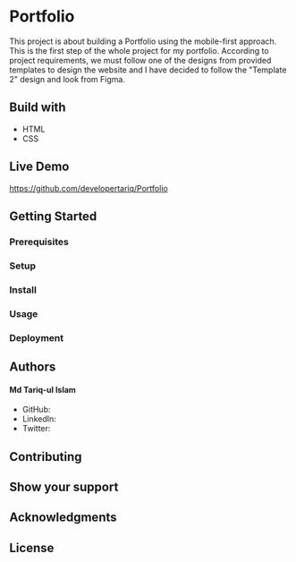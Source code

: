 # Portfolio

This project is about building a Portfolio using the mobile-first approach. This is the first step of the whole project for my portfolio. According to project requirements, we must follow one of the designs from provided templates to design the website and I have decided to follow the "Template 2" design and look from Figma.


## Build with

- HTML
- CSS

## Live Demo
https://github.com/developertariq/Portfolio

## Getting Started

### Prerequisites
### Setup
### Install
### Usage
### Deployment

## Authors

#### Md Tariq-ul Islam
- GitHub: 
- LinkedIn:
- Twitter:

## Contributing

## Show your support

## Acknowledgments

## License
